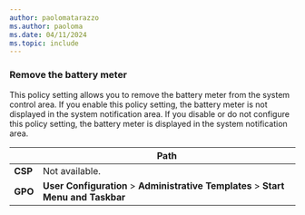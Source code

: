 ```yaml
---
author: paolomatarazzo
ms.author: paoloma
ms.date: 04/11/2024
ms.topic: include
---
```


### Remove the battery meter

This policy setting allows you to remove the battery meter from the system control area. If you enable this policy setting, the battery meter is not displayed in the system notification area. If you disable or do not configure this policy setting, the battery meter is displayed in the system notification area.

|  | Path |
|--|--|
| **CSP** | Not available. |
| **GPO** | **User Configuration** > **Administrative Templates** > **Start Menu and Taskbar** |

